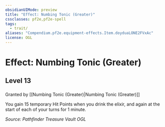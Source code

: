 ```yaml
---
obsidianUIMode: preview
title: "Effect: Numbing Tonic (Greater)"
cssclasses: pf2e,pf2e-spell
tags:
  - trait/
aliases: "Compendium.pf2e.equipment-effects.Item.doyduaLONE2FVxAc"
license: OGL
---
```

# Effect: Numbing Tonic (Greater)
## Level 13
### 






Granted by [[Numbing Tonic (Greater)|Numbing Tonic (Greater)]]

You gain 15 temporary Hit Points when you drink the elixir, and again at the start of each of your turns for 1 minute.

*Source: Pathfinder Treasure Vault*
*OGL*